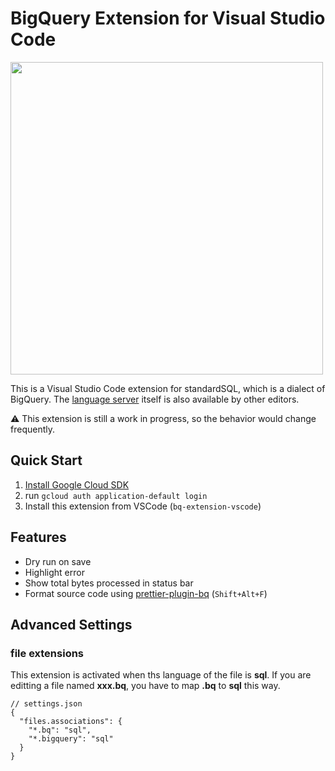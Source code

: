 # BigQuery Extension for Visual Studio Code
<img src="https://user-images.githubusercontent.com/26474260/128605753-b1596da9-eee2-4f84-b121-cda73d06aa19.png" width=500px>

This is a Visual Studio Code extension for standardSQL, which is a dialect of BigQuery.
The [language server](https://github.com/dr666m1/project_bq_language_server/tree/main/server) itself is also available by other editors.

⚠️ This extension is still a work in progress, so the behavior would change frequently.

## Quick Start
1. [Install Google Cloud SDK](https://cloud.google.com/sdk/docs/install)
2. run `gcloud auth application-default login`
3. Install this extension from VSCode (`bq-extension-vscode`)

## Features
- Dry run on save
- Highlight error
- Show total bytes processed in status bar
- Format source code using [prettier-plugin-bq](https://github.com/dr666m1/project_prettier_bq) (`Shift+Alt+F`)

## Advanced Settings
### file extensions
This extension is activated when ths language of the file is **sql**.
If you are editting a file named **xxx.bq**, you have to map **.bq** to **sql** this way.

```
// settings.json
{
  "files.associations": {
    "*.bq": "sql",
    "*.bigquery": "sql"
  }
}
```

